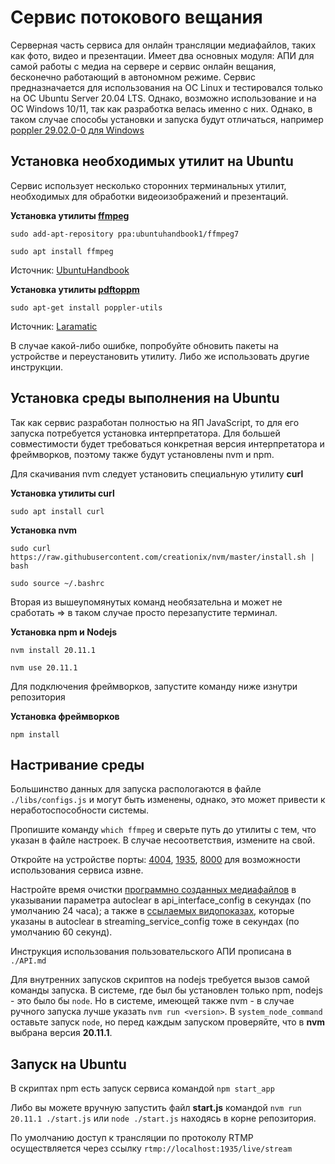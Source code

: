 # Сервис потокового вещания
Серверная часть сервиса для онлайн трансляции медиафайлов, таких как фото, видео и презентации.
Имеет два основных модуля: АПИ для самой работы с медиа на сервере и сервис онлайн вещания, бесконечно работающий в автономном режиме.
Сервис предназначается для использования на ОС Linux и тестировался только на ОС Ubuntu Server 20.04 LTS.
Однако, возможно использование и на ОС Windows 10/11, так как разработка велась именно с них.
Однако, в таком случае способы установки и запуска будут отличаться, например [poppler 29.02.0-0 для Windows](https://github.com/oschwartz10612/poppler-windows/releases)

## Установка необходимых утилит на Ubuntu

Сервис использует несколько сторонних терминальных утилит, необходимых для обработки видеоизображений и презентаций.

**Установка утилиты [ffmpeg](# "Разработка производилась с использованием ffmpeg 7.0-essentials_build-www.gyan.dev, собранной на gcc 13.2.0 с MSYS2")**

```
sudo add-apt-repository ppa:ubuntuhandbook1/ffmpeg7

sudo apt install ffmpeg
```
Источник: [UbuntuHandbook](https://ubuntuhandbook.org/index.php/2024/04/ffmpeg-7-0-ppa-ubuntu/)

**Установка утилиты [pdftoppm](# "Разработка производилась с использованием pdftoppm 24.02.0")**

```
sudo apt-get install poppler-utils
```
Источник: [Laramatic](https://laramatic.com/how-to-install-pdftoppm-on-debian-ubuntu-alpine-arch-kali-centos-fedora-raspbian-and-macos/)

В случае какой-либо ошибке, попробуйте обновить пакеты на устройстве и переустановить утилиту.
Либо же использовать другие инструкции.

## Установка среды выполнения на Ubuntu

Так как сервис разработан полностью на ЯП JavaScript, то для его запуска потребуется установка интерпретатора.
Для большей совместимости будет требоваться конкретная версия интерпретатора и фреймворков, поэтому также будут установлены nvm и npm.

Для скачивания nvm следует установить специальную утилиту **curl**

**Установка утилиты curl**
```
sudo apt install curl
```

**Установка nvm**
```
sudo curl https://raw.githubusercontent.com/creationix/nvm/master/install.sh | bash

sudo source ~/.bashrc
```

Вторая из вышеупомянутых команд необязательна и может не сработать => в таком случае просто перезапустите терминал.

**Установка npm и Nodejs**
```
nvm install 20.11.1

nvm use 20.11.1
```

Для подключения фреймворков, запустите команду ниже изнутри репозитория

**Установка фреймворков**
```
npm install
```

## Настривание среды

Большинство данных для запуска распологаются в файле ```./libs/configs.js``` и могут быть изменены, однако, это может привести к неработоспособности системы.

Пропишите команду ```which ffmpeg``` и сверьте путь до утилиты с тем, что указан в файле настроек.
В случае несоответствия, измените на свой.

Откройте на устройстве порты: [4004](# "Используется для пользовательского АПИ управления трансляцией"), [1935](# "Используется для видеотрансляции по RTMP"), [8000](# "Используется для видеотрансляции по HTTP") для возможности использования сервиса извне.

Настройте время очистки [программно созданных медиафайлов](# "Видео, полученные из презентаций и изображений") в указывании параметра autoclear в api_interface_config в секундах (по умолчанию 24 часа);
а также в [ссылаемых видопоказах](# "Каждый видеофрагмент в базе данных ссылается на определенное видео. Пока у видео есть хотя бы одна связь, оно не удалится. Поэтому время от времени эту связь нужно удалять автоматически"), 
которые указаны в autoclear в streaming_service_config тоже в секундах (по умолчанию 60 секунд).

Инструкция использования пользовательского АПИ прописана в ```./API.md```

Для внутренних запусков скриптов на nodejs требуется вызов самой команды запуска.
В системе, где был бы установлен только npm, nodejs - это было бы ```node```.
Но в системе, имеющей также nvm - в случае ручного запуска лучше указать ```nvm run <version>```.
В ```system_node_command``` оставьте запуск ```node```, но перед каждым запуском проверяйте, что в **nvm** выбрана версия **20.11.1**.

## Запуск на Ubuntu

В скриптах npm есть запуск сервиса командой ```npm start_app```

Либо вы можете вручную запустить файл **start.js** командой ```nvm run 20.11.1 ./start.js``` или ```node ./start.js``` находясь в корне репозитория.

По умолчанию доступ к трансляции по протоколу RTMP осуществляется через ссылку ```rtmp://localhost:1935/live/stream```
